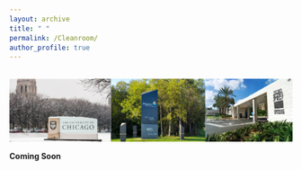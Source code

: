 ```yaml
---
layout: archive
title: " "
permalink: /Cleanroom/
author_profile: true
---
```




<br/><img src='/About.png' class='center'>


**Coming Soon**
